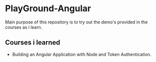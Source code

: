 # PlayGround-Angular
Main purpose of this repository is to try out the demo's provided in the courses as i learn. 

## Courses i learned 

* Building an Angular Application with Node and Token Authentication. 
